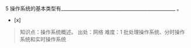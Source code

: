 5
操作系统的基本类型有_________________________________________________ 。
- [x]  

> 知识点：操作系统概述。
> 出处：网络
> 难度：1
> 批处理操作系统、分时操作系统和实时操作系统
